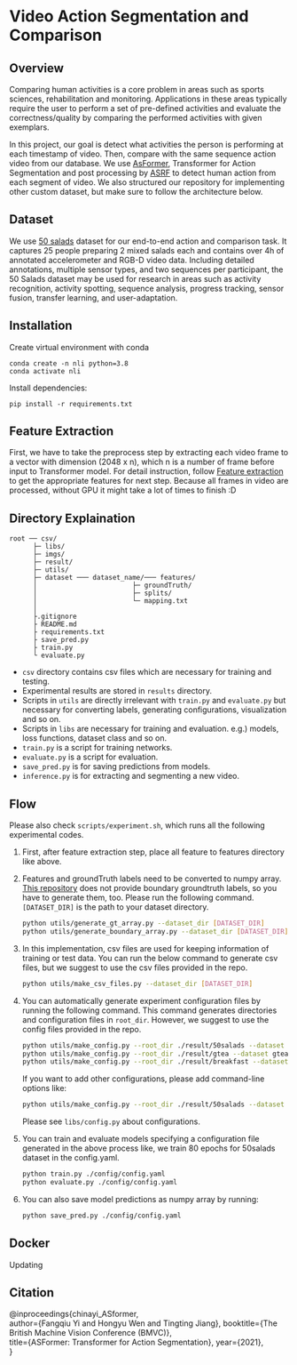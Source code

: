 # Video Action Segmentation and Comparison

## Overview

Comparing human activities is a core problem in areas such as sports sciences, rehabilitation and monitoring. Applications in these areas typically require the user to perform a set of pre-defined activities and evaluate the correctness/quality by comparing the performed activities with given exemplars. 

In this project, our goal is detect what activities the person is performing at each timestamp of video. Then, compare with the same sequence action video from our database. We use [AsFormer](https://github.com/ChinaYi/ASFormer), Transformer for Action Segmentation and post processing by [ASRF](https://github.com/ChinaYi/asrf_with_asformer) to detect human action from each segment of video. We also structured our repository for implementing other custom dataset, but make sure to follow the architecture below.

## Dataset

We use <a href="https://cvip.computing.dundee.ac.uk/datasets/foodpreparation/50salads/">50 salads</a> dataset for our end-to-end action and comparison task. It captures 25 people preparing 2 mixed salads each and contains over 4h of annotated accelerometer and RGB-D video data. Including detailed annotations, multiple sensor types, and two sequences per participant, the 50 Salads dataset may be used for research in areas such as activity recognition, activity spotting, sequence analysis, progress tracking, sensor fusion, transfer learning, and user-adaptation.

## Installation

Create virtual environment with conda
```
conda create -n nli python=3.8
conda activate nli
```
Install dependencies:
```
pip install -r requirements.txt
```

## Feature Extraction

First, we have to take the preprocess step by extracting each video frame to a vector with dimension (2048 x n), which n is a number of frame before input to Transformer model. For detail instruction, follow [Feature extraction](feature_extraction/README.md) to get the appropriate features for next step. Because all frames in video are processed, without GPU it might take a lot of times to finish :D


## Directory Explaination

```directory structure
root ── csv/
      ├─ libs/
      ├─ imgs/
      ├─ result/
      ├─ utils/
      ├─ dataset ─── dataset_name/─── features/
      │                        ├─ groundTruth/
      │                        ├─ splits/
      │                        └─ mapping.txt
      │  
      ├.gitignore
      ├ README.md
      ├ requirements.txt
      ├ save_pred.py
      ├ train.py
      └ evaluate.py
```

* `csv` directory contains csv files which are necessary for training and testing.
* Experimental results are stored in `results` directory.
* Scripts in `utils` are directly irrelevant with `train.py` and `evaluate.py` but necessary for converting labels, generating configurations, visualization and so on.
* Scripts in `libs` are necessary for training and evaluation. e.g.) models, loss functions, dataset class and so on.
* `train.py` is a script for training networks.
* `evaluate.py` is a script for evaluation.
* `save_pred.py` is for saving predictions from models.
* `inference.py` is for extracting and segmenting a new video.

## Flow

Please also check `scripts/experiment.sh`, which runs all the following experimental codes.

1. First, after feature extraction step, place all feature to features directory like above.

1. Features and groundTruth labels need to be converted to numpy array. [This repository](https://github.com/yabufarha/ms-tcn) does not provide boundary groundtruth labels, so you have to generate them, too.
Please run the following command. `[DATASET_DIR]` is the path to your dataset directory.

    ```bash
    python utils/generate_gt_array.py --dataset_dir [DATASET_DIR]
    python utils/generate_boundary_array.py --dataset_dir [DATASET_DIR]
    ```

1. In this implementation, csv files are used for keeping information  of training or test data. You can run the below command to generate csv files, but we suggest to use the csv files provided in the repo. 

    ```bash
    python utils/make_csv_files.py --dataset_dir [DATASET_DIR]
    ```

1. You can automatically generate experiment configuration files by running the following command. This command generates directories and configuration files in `root_dir`. However, we suggest to use the config files provided in the repo.

    ```bash
    python utils/make_config.py --root_dir ./result/50salads --dataset 50salads --split 1 2 3 4 5
    python utils/make_config.py --root_dir ./result/gtea --dataset gtea --split 1 2 3 4
    python utils/make_config.py --root_dir ./result/breakfast --dataset breakfast --split 1 2 3 4
    ```

    If you want to add other configurations, please add command-line options like:

    ```bash
    python utils/make_config.py --root_dir ./result/50salads --dataset 50salads --split 1 2 3 4 5 --learning_rate 0.1 0.01 0.001 0.0001
    ```

    Please see `libs/config.py` about configurations.

1. You can train and evaluate models specifying a configuration file generated in the above process like, we train 80 epochs for 50salads dataset in the config.yaml.

    ```bash
    python train.py ./config/config.yaml
    python evaluate.py ./config/config.yaml
    ```

1. You can also save model predictions as numpy array by running:

    ```bash
    python save_pred.py ./config/config.yaml
    ```

## Docker

Updating
## Citation

@inproceedings{chinayi_ASformer,  
	author={Fangqiu Yi and Hongyu Wen and Tingting Jiang}, 
	booktitle={The British Machine Vision Conference (BMVC)},   
	title={ASFormer: Transformer for Action Segmentation},
	year={2021},  
}
